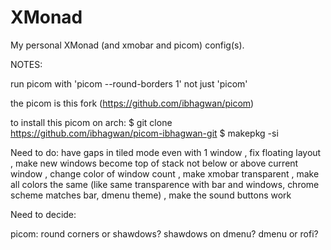 # XMonad
My personal XMonad (and xmobar and picom) config(s).

NOTES: 

run picom with 'picom --round-borders 1' not just 'picom'

the picom is this fork (https://github.com/ibhagwan/picom)

to install this picom on arch:
$ git clone https://github.com/ibhagwan/picom-ibhagwan-git
$ makepkg -si

Need to do: 
 have gaps in tiled mode even with 1 window
, fix floating layout
, make new windows become top of stack not below or above current window
, change color of window count
, make xmobar transparent
, make all colors the same (like same transparence with bar and windows, chrome scheme matches bar, dmenu theme)
, make the sound buttons work

Need to decide:
 
 picom:
 round corners or shawdows?
 shawdows on dmenu?
 dmenu or rofi?

